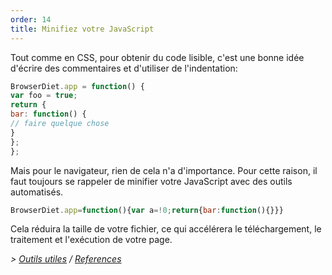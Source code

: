 ```yaml
---
order: 14
title: Minifiez votre JavaScript
---
```


Tout comme en CSS, pour obtenir du code lisible, c'est une bonne idée d'écrire des commentaires et d'utiliser de l'indentation:

```js
BrowserDiet.app = function() {
var foo = true;
return {
bar: function() {
// faire quelque chose
}
};
};
```

Mais pour le navigateur, rien de cela n'a d'importance. Pour cette raison, il faut toujours se rappeler de minifier votre JavaScript avec des outils automatisés.

```js
BrowserDiet.app=function(){var a=!0;return{bar:function(){}}}
```

Cela réduira la taille de votre fichier, ce qui accélérera le téléchargement, le traitement et l'exécution de votre page.

*> [Outils utiles](https://github.com/zenorocha/browser-diet/wiki/Tools#minify-your-script) / [References](https://github.com/zenorocha/browser-diet/wiki/References#minify-your-script)*